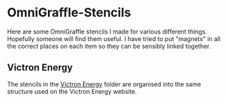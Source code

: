 # OmniGraffle-Stencils

Here are some OmniGraffle stencils I made for various different things. Hopefully someone will find them useful. I have tried to put "magnets" in all the correct places on each item so they can be sensibly linked together.

## Victron Energy

The stencils in the [Victron Energy](https://www.victronenergy.com/) folder are organised into the same structure used on the Victron Energy website.
